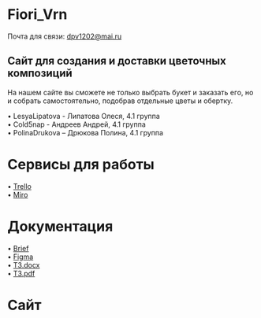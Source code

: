 # Fiori_Vrn

Почта для связи: dpv1202@mai.ru

## Сайт для создания и доставки цветочных композиций

На нашем сайте вы сможете не только выбрать букет и заказать его, но и собрать самостоятельно, подобрав отдельные цветы и обертку.

•	LesyaLipatova - Липатова Олеся, 4.1 группа <br>
•	Cold5nap - Андреев Андрей, 4.1 группа <br>
•	PolinaDrukova – Дрюкова Полина, 4.1 группа

# Сервисы для работы
•	[Trello](https://trello.com/b/Nqp99d2G/florivrn) <br>
•	[Miro](https://miro.com/app/board/uXjVOKXFtbQ=/) 

# Документация
•	[Brief](https://docs.google.com/document/d/1IJp-1C8tf-0_l_FjSb6YfyyIs4_G51yvAsvgOAiFqi4/edit?usp=sharing)<br>
•	[Figma](https://www.figma.com/file/WP77N7u5n6KaKM3tPLNumZ/Flory_vrn?node-id=0%3A1)<br>
•	[ТЗ.docx](https://github.com/Cold5nap/TP-4.1-team3-task5/blob/master/documents/Tekhnicheskoe_zadanie_1.docx)<br>
•	[ТЗ.pdf](https://github.com/Cold5nap/TP-4.1-team3-task5/blob/master/documents/Tekhnicheskoe_zadanie_1.pdf)<br>

# Сайт
